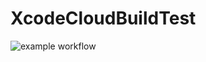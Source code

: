 # XcodeCloudBuildTest

![example workflow](https://github.com/sunshiningsoo/XcodeCloudBuildTest/actions/workflows/python-unittest.yml/badge.svg?branch=dev)
